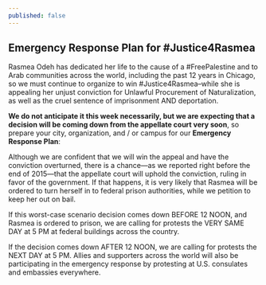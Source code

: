 ```yaml
---
published: false
---
```


## Emergency Response Plan for #Justice4Rasmea

Rasmea Odeh has dedicated her life to the cause of a #FreePalestine and to Arab communities across the world, including the past 12 years in Chicago, so we must continue to organize to win #Justice4Rasmea–while she is appealing her unjust conviction for Unlawful Procurement of Naturalization, as well as the cruel sentence of imprisonment AND deportation. 

**We do not anticipate it this week necessarily, but we are expecting that a decision will be coming down from the appellate court very soon**, so prepare your city, organization, and / or campus for our **Emergency Response Plan**:

Although we are confident that we will win the appeal and have the conviction overturned, there is a chance—as we reported right before the end of 2015—that the appellate court will uphold the conviction, ruling in favor of the government. If that happens, it is very likely that Rasmea will be ordered to turn herself in to federal prison authorities, while we petition to keep her out on bail. 

If this worst-case scenario decision comes down BEFORE 12 NOON, and Rasmea is ordered to prison, we are calling for protests the VERY SAME DAY at 5 PM at federal buildings across the country. 

If the decision comes down AFTER 12 NOON, we are calling for protests the NEXT DAY at 5 PM. Allies and supporters across the world will also be participating in the emergency response by protesting at U.S. consulates and embassies everywhere.
